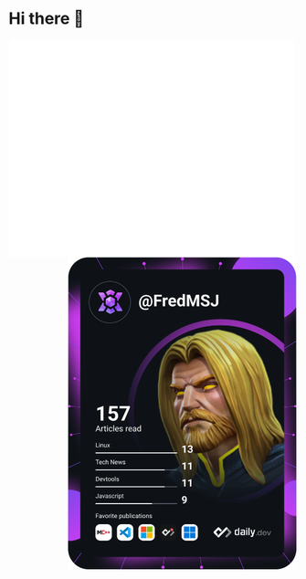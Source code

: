 # Hi there 👋

<div align="left">
<img align="center" src="/github-metrics.svg" alt="Metrics" width="500" align="left">
  <a href="https://app.daily.dev/FredMSJ"><img src="https://github.com/FredMSJ/FredMSJ/blob/master/devcard.svg" width="400" align="right" alt="FredMSJ Dev Card"/>
  </a>
</div>
<!--
**FredMSJ/FredMSJ** is a ✨ _special_ ✨ repository because its `README.md` (this file) appears on your GitHub profile.

Here are some ideas to get you started:

- 🔭 I’m currently working on ...
- 🌱 I’m currently learning ...
- 👯 I’m looking to collaborate on ...
- 🤔 I’m looking for help with ...
- 💬 Ask me about ...
- 📫 How to reach me: ...
- 😄 Pronouns: ...
- ⚡ Fun fact: ...
-->
